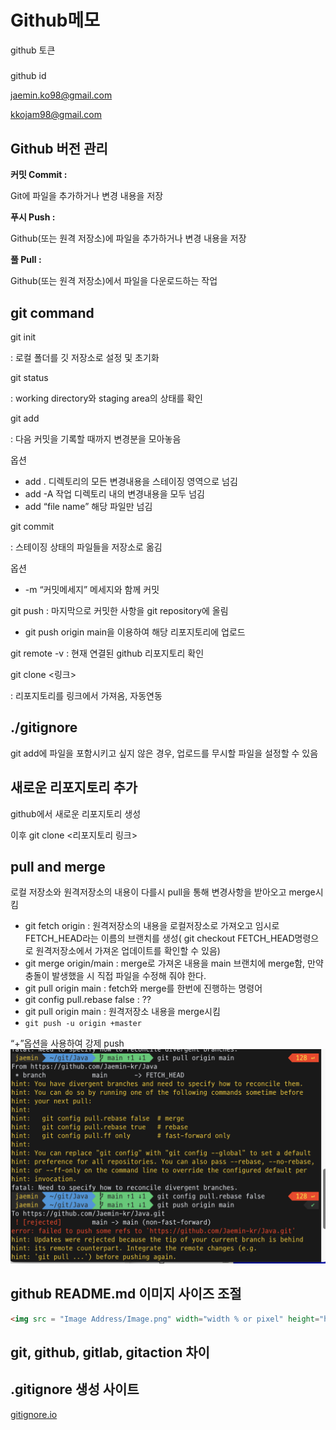 # Github메모


github 토큰

#####

github id

jaemin.ko98@gmail.com

kkojam98@gmail.com

## Github 버전 관리


**커밋 Commit :**

Git에 파일을 추가하거나 변경 내용을 저장

**푸시 Push :**

Github(또는 원격 저장소)에 파일을 추가하거나 변경 내용을 저장

**풀 Pull :**

Github(또는 원격 저장소)에서 파일을 다운로드하는 작업

## git command


git init

: 로컬 폴더를 깃 저장소로 설정 및 초기화

git status

: working directory와 staging area의 상태를 확인

git add

: 다음 커밋을 기록할 때까지 변경분을 모아놓음

옵션

- add .
디렉토리의 모든 변경내용을 스테이징 영역으로 넘김
- add -A
작업 디렉토리 내의 변경내용을 모두 넘김
- add “file name”
해당 파일만 넘김

git commit

: 스테이징 상태의 파일들을 저장소로 옮김

옵션

- -m “커밋메세지”
메세지와 함께 커밋

git push
: 마지막으로 커밋한 사항을 git repository에 올림

- git push origin main을 이용하여 해당 리포지토리에 업로드

git remote -v
: 현재 연결된 github 리포지토리 확인

git clone <링크>

: 리포지토리를 링크에서 가져옴, 자동연동

## ./gitignore


git add에 파일을 포함시키고 싶지 않은 경우, 업로드를 무시할 파일을 설정할 수 있음

## 새로운 리포지토리 추가


github에서 새로운 리포지토리 생성

이후 git clone <리포지토리 링크>

## pull and merge


로컬 저장소와 원격저장소의 내용이 다를시 pull을 통해 변경사항을 받아오고 merge시킴

- git fetch origin
: 원격저장소의 내용을 로컬저장소로 가져오고 임시로 FETCH_HEAD라는 이름의 브랜치를 생성( git checkout FETCH_HEAD명령으로 원격저장소에서 가져온 업데이트를 확인할 수 있음)
- git merge origin/main
: merge로 가져온 내용을 main 브랜치에 merge함, 만약 충돌이 발생했을 시 직접 파일을 수정해 줘야 한다.
- git pull origin main
: fetch와 merge를 한번에 진행하는 명령어
- git config pull.rebase false
: ??
- git pull origin main
: 원격저장소 내용을 merge시킴
- `git push -u origin +master`

 “+”옵션을 사용하여 강제 push
![Untitled](/Github메모%201fed820c4ad54549bd3298053a3f133a/Untitled.png)


## github README.md 이미지 사이즈 조절
```html
<img src = "Image Address/Image.png" width="width % or pixel" height="height % or pixel">
```

## git, github, gitlab, gitaction 차이

## .gitignore 생성 사이트


[gitignore.io](https://www.toptal.com/developers/gitignore)
